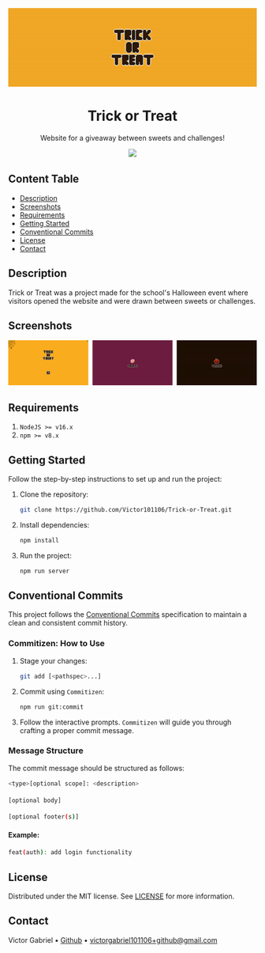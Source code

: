 <img alt="Trick or Treat" src="public/images/readme.banner.gif">

<h1 align="center">
    Trick or Treat
</h1>

<p align="center">
    Website for a giveaway between sweets and challenges!
</p>

<p align="center">
  <a href="https://skillicons.dev">
    <img src="https://skillicons.dev/icons?i=nodejs,express,js,html,css" />
  </a>
</p>

## Content Table

- [Description](#description)
- [Screenshots](#screenshots)
- [Requirements](#requirements)
- [Getting Started](#getting-started)
- [Conventional Commits](#conventional-commits)
- [License](#license)
- [Contact](#contact)

## Description

Trick or Treat was a project made for the school's Halloween event where visitors opened the website and were drawn between sweets or challenges.

## Screenshots

<img alt="Screenshots" src="public/images/readme.screenshots.png">

## Requirements

1. `NodeJS >= v16.x`
2. `npm >= v8.x`

## Getting Started

Follow the step-by-step instructions to set up and run the project:

1. Clone the repository:

    ```bash
    git clone https://github.com/Victor101106/Trick-or-Treat.git
    ```

2. Install dependencies:

    ```bash
    npm install
    ```

3. Run the project:

    ```bash
    npm run server
    ```

## Conventional Commits

This project follows the [Conventional Commits](https://www.conventionalcommits.org/) specification to maintain a clean and consistent commit history.

### Commitizen: How to Use

1. Stage your changes:

    ```bash
    git add [<pathspec>...]
    ```

2. Commit using `Commitizen`:

    ```bash
    npm run git:commit
    ```

3. Follow the interactive prompts.
    `Commitizen` will guide you through crafting a proper commit message.

### Message Structure

The commit message should be structured as follows:

```bash
<type>[optional scope]: <description>

[optional body]

[optional footer(s)]
```

#### Example:
```bash
feat(auth): add login functionality
```

## License

Distributed under the MIT license. See [LICENSE](LICENSE.md) for more information.

## Contact

Victor Gabriel • [Github](https://github.com/Victor101106/) • victorgabriel101106+github@gmail.com